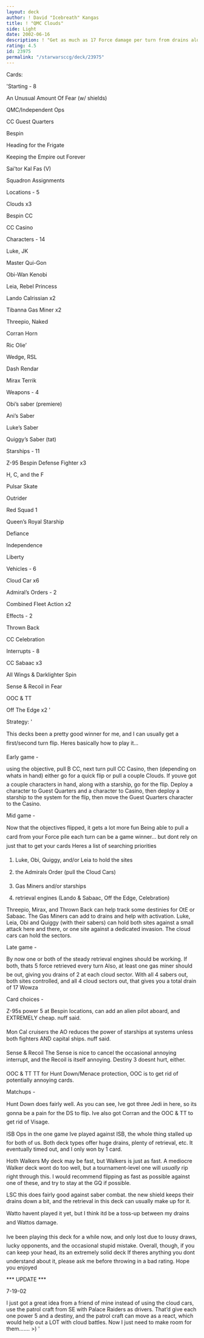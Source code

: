 ```yaml
---
layout: deck
author: ! David "Icebreath" Kangas
title: ! "QMC Clouds"
side: Light
date: 2002-06-16
description: ! "Get as much as 17 Force damage per turn from drains alone, and massive retrieval"
rating: 4.5
id: 23975
permalink: "/starwarsccg/deck/23975"
---
```

Cards: 

'Starting - 8

An Unusual Amount Of Fear (w/ shields)

QMC/Independent Ops

CC Guest Quarters

Bespin

Heading for the Frigate

Keeping the Empire out Forever

Sai’tor Kal Fas (V)

Squadron Assignments


Locations - 5

Clouds x3

Bespin CC

CC Casino


Characters - 14

Luke, JK

Master Qui-Gon

Obi-Wan Kenobi

Leia, Rebel Princess

Lando Calrissian x2

Tibanna Gas Miner x2

Threepio, Naked

Corran Horn

Ric Olie’

Wedge, RSL

Dash Rendar

Mirax Terrik


Weapons - 4

Obi’s saber (premiere)

Ani’s Saber

Luke’s Saber

Quiggy’s Saber (tat)


Starships - 11

Z-95 Bespin Defense Fighter x3

H, C, and the F

Pulsar Skate

Outrider

Red Squad 1

Queen’s Royal Starship

Defiance

Independence

Liberty


Vehicles - 6

Cloud Car x6


Admiral’s Orders - 2

Combined Fleet Action x2


Effects - 2

Thrown Back

CC Celebration


Interrupts - 8

CC Sabaac x3

All Wings & Darklighter Spin

Sense & Recoil in Fear

OOC & TT

Off The Edge x2 '

Strategy: '

This decks been a pretty good winner for me, and I can usually get a first/second turn flip.  Heres basically how to play it...


Early game - 

using the objective, pull B CC, next turn pull CC Casino, then (depending on whats in hand) either go for a quick flip or pull a couple Clouds.  If youve got a couple characters in hand, along with a starship, go for the flip.  Deploy a character to Guest Quarters and a character to Casino, then deploy a starship to the system for the flip, then move the Guest Quarters character to the Casino.


Mid game - 

Now that the objectives flipped, it gets a lot more fun  Being able to pull a card from your Force pile each turn can be a game winner... but dont rely on just that to get your cards  Heres a list of searching priorities


1) Luke, Obi, Quiggy, and/or Leia to hold the sites

2) the Admirals Order (pull the Cloud Cars)

3) Gas Miners and/or starships

4) retrieval engines (Lando & Sabaac, Off the Edge, Celebration)


Threepio, Mirax, and Thrown Back can help track some destinies for OtE or Sabaac.  The Gas Miners can add to drains and help with activation.  Luke, Leia, Obi and Quiggy (with their sabers) can hold both sites against a small attack here and there, or one site against a dedicated invasion.  The cloud cars can hold the sectors.


Late game - 

By now one or both of the steady retrieval engines should be working.  If both, thats 5 force retrieved every turn  Also, at least one gas miner should be out, giving you drains of 2 at each cloud sector.  With all 4 sabers out, both sites controlled, and all 4 cloud sectors out, that gives you a total drain of 17  Wowza


Card choices - 


Z-95s power 5 at Bespin locations, can add an alien pilot aboard, and EXTREMELY cheap.  nuff said.


Mon Cal cruisers the AO reduces the power of starships at systems unless both fighters AND capital ships.  nuff said.


Sense & Recoil  The Sense is nice to cancel the occasional annoying interrupt, and the Recoil is itself annoying.  Destiny 3 doesnt hurt, either.


OOC & TT TT for Hunt Down/Menace protection, OOC is to get rid of potentially annoying cards.


Matchups - 


Hunt Down does fairly well.  As you can see, Ive got three Jedi in here, so its gonna be a pain for the DS to flip.  Ive also got Corran and the OOC & TT to get rid of Visage.


ISB Ops in the one game Ive played against ISB, the whole thing stalled up for both of us.  Both deck types offer huge drains, plenty of retrieval, etc.  It eventually timed out, and I only won by 1 card.


Hoth Walkers My deck may be fast, but Walkers is just as fast.  A mediocre Walker deck wont do too well, but a tournament-level one will *usually* rip right through this.  I would recommend flipping as fast as possible against one of these, and try to stay at the GQ if possible.


LSC this does fairly good against saber combat.  the new shield keeps their drains down a bit, and the retrieval in this deck can usually make up for it.


Watto havent played it yet, but I think itd be a toss-up between my drains and Wattos damage.


Ive been playing this deck for a while now, and only lost due to lousy draws, lucky opponents, and the occasional stupid mistake.  Overall, though, if you can keep your head, its an extremely solid deck  If theres anything you dont understand about it, please ask me before throwing in a bad rating.  Hope you enjoyed 



*** UPDATE ***

7-19-02

I just got a great idea from a friend of mine instead of using the cloud cars, use the patrol craft from SE with Palace Raiders as drivers.  That’d give each one power 5 and a destiny, and the patrol craft can move as a react, which would help out a LOT with cloud battles.  Now I just need to make room for them....... >) '
